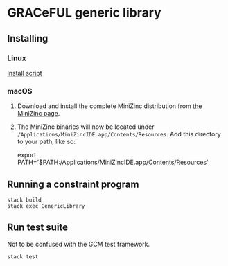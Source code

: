 # GRACeFUL generic library

## Installing

### Linux

[Install script](INSTALL.md)

### macOS

1. Download and install the complete MiniZinc distribution from
  [the MiniZinc page](http://www.minizinc.org/index.html).
2. The MiniZinc binaries will now be located under
  `/Applications/MiniZincIDE.app/Contents/Resources`. Add this directory to your
  path, like so:

      export PATH='$PATH:/Applications/MiniZincIDE.app/Contents/Resources'

## Running a constraint program

```shell
stack build
stack exec GenericLibrary
```

## Run test suite

Not to be confused with the GCM test framework.

```shell
stack test
```

